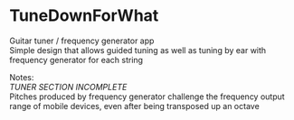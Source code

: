 # TuneDownForWhat
Guitar tuner / frequency generator app  
Simple design that allows guided tuning as well as tuning by ear with frequency generator for each string

Notes:  
*TUNER SECTION INCOMPLETE*  
Pitches produced by frequency generator challenge the frequency output range of mobile devices, even after being transposed up an octave  
